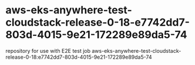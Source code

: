 # aws-eks-anywhere-test-cloudstack-release-0-18-e7742dd7-803d-4015-9e21-172289e89da5-74
repository for use with E2E test job aws-eks-anywhere-test-cloudstack-release-0-18:e7742dd7-803d-4015-9e21-172289e89da5-74
